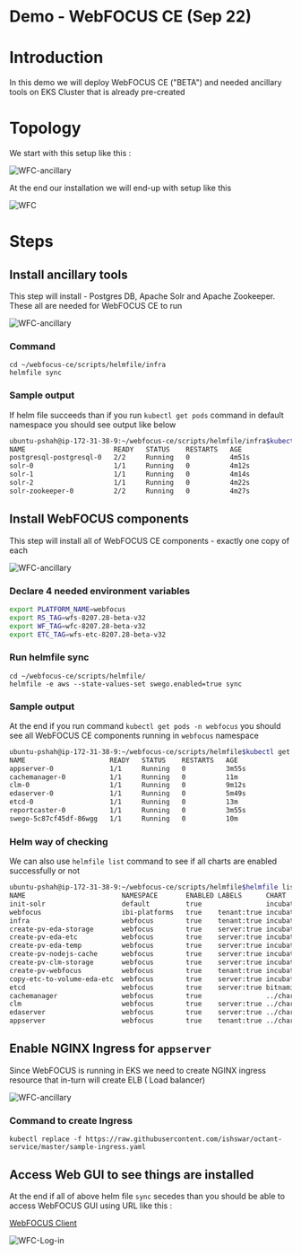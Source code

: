 # Demo - WebFOCUS CE (Sep 22)

# Introduction 

In this demo we will deploy WebFOCUS CE ("BETA") and needed ancillary tools on EKS Cluster that is already pre-created 

# Topology 

We start with this setup like this :

![WFC-ancillary](WFC-Installation-start.png "WebFOCUS CE ancillary")

At the end our installation we will end-up with setup like this 

![WFC](WF-ContainerEdtion.png "WebFOCUS CE")

# Steps 

## Install ancillary tools 

This step will install - Postgres DB, Apache Solr and Apache Zookeeper. These all are needed for WebFOCUS CE to run

![WFC-ancillary](part1.png "WebFOCUS CE ancillary")

### Command 

```
cd ~/webfocus-ce/scripts/helmfile/infra  
helmfile sync
```

### Sample output 

If helm file succeeds than if you run `kubectl get pods` command in default namespace you should see output like below 

```bash
ubuntu-pshah@ip-172-31-38-9:~/webfocus-ce/scripts/helmfile/infra$kubectl get pod
NAME                      READY   STATUS    RESTARTS   AGE
postgresql-postgresql-0   2/2     Running   0          4m51s
solr-0                    1/1     Running   0          4m12s
solr-1                    1/1     Running   0          4m14s
solr-2                    1/1     Running   0          4m22s
solr-zookeeper-0          2/2     Running   0          4m27s
```

## Install WebFOCUS components 

This step will install all of WebFOCUS CE components - exactly one copy of each 

![WFC-ancillary](part2.png "WebFOCUS CE ancillary")

### Declare 4 needed environment variables 

```bash
export PLATFORM_NAME=webfocus
export RS_TAG=wfs-8207.28-beta-v32
export WF_TAG=wfc-8207.28-beta-v32
export ETC_TAG=wfs-etc-8207.28-beta-v32
```
### Run helmfile sync 

```
cd ~/webfocus-ce/scripts/helmfile/
helmfile -e aws --state-values-set swego.enabled=true sync
```
### Sample output 

At the end if you run command `kubectl get pods -n webfocus` you should see all WebFOCUS CE components running in `webfocus` namespace 

```bash
ubuntu-pshah@ip-172-31-38-9:~/webfocus-ce/scripts/helmfile$kubectl get pods -n webfocus
NAME                     READY   STATUS    RESTARTS   AGE
appserver-0              1/1     Running   0          3m55s
cachemanager-0           1/1     Running   0          11m
clm-0                    1/1     Running   0          9m12s
edaserver-0              1/1     Running   0          5m49s
etcd-0                   1/1     Running   0          13m
reportcaster-0           1/1     Running   0          3m55s
swego-5c87cf45df-86wgg   1/1     Running   0          10m
```

### Helm way of checking 

We can also use `helmfile list` command to see if all charts are enabled successfully or not 

```bash
ubuntu-pshah@ip-172-31-38-9:~/webfocus-ce/scripts/helmfile$helmfile list
NAME                      	NAMESPACE    	ENABLED	LABELS     	CHART                 	VERSION
init-solr                 	default      	true   	           	incubator/raw         	0.2.3
webfocus                  	ibi-platforms	true   	tenant:true	incubator/raw         	0.2.3
infra                     	webfocus     	true   	tenant:true	incubator/raw         	0.2.3
create-pv-eda-storage     	webfocus     	true   	server:true	incubator/raw         	0.2.3
create-pv-eda-etc         	webfocus     	true   	server:true	incubator/raw         	0.2.3
create-pv-eda-temp        	webfocus     	true   	server:true	incubator/raw         	0.2.3
create-pv-nodejs-cache    	webfocus     	true   	server:true	incubator/raw         	0.2.3
create-pv-clm-storage     	webfocus     	true   	server:true	incubator/raw         	0.2.3
create-pv-webfocus        	webfocus     	true   	tenant:true	incubator/raw         	0.2.3
copy-etc-to-volume-eda-etc	webfocus     	true   	server:true	incubator/raw         	0.2.3
etcd                      	webfocus     	true   	server:true	bitnami/etcd          	5.3.0
cachemanager              	webfocus     	true   	           	../charts/cachemanager	1.0.0-beta
clm                       	webfocus     	true   	server:true	../charts/edaserver   	1.0.0-beta
edaserver                 	webfocus     	true   	server:true	../charts/edaserver   	1.0.0-beta
appserver                 	webfocus     	true   	tenant:true	../charts/appserver   	1.0.0-beta
```

## Enable NGINX Ingress for `appserver`

Since WebFOCUS is running in EKS we need to create NGINX ingress resource that in-turn will create ELB ( Load balancer)

![WFC-ancillary](part3.png "WebFOCUS CE ancillary")


### Command to create Ingress 

`kubectl replace -f https://raw.githubusercontent.com/ishswar/octant-service/master/sample-ingress.yaml` 

## Access Web GUI to see things are installed 

At the end if all of above helm file `sync` secedes than you should be able to access WebFOCUS GUI using URL like this :

[WebFOCUS Client](http://pshah-wfc.k8sguy.xyz/webfocus/signin 'WebFOCUS Client')

![WFC-Log-in](wfc-log-in-animation.gif "WebFOCUS CE login")